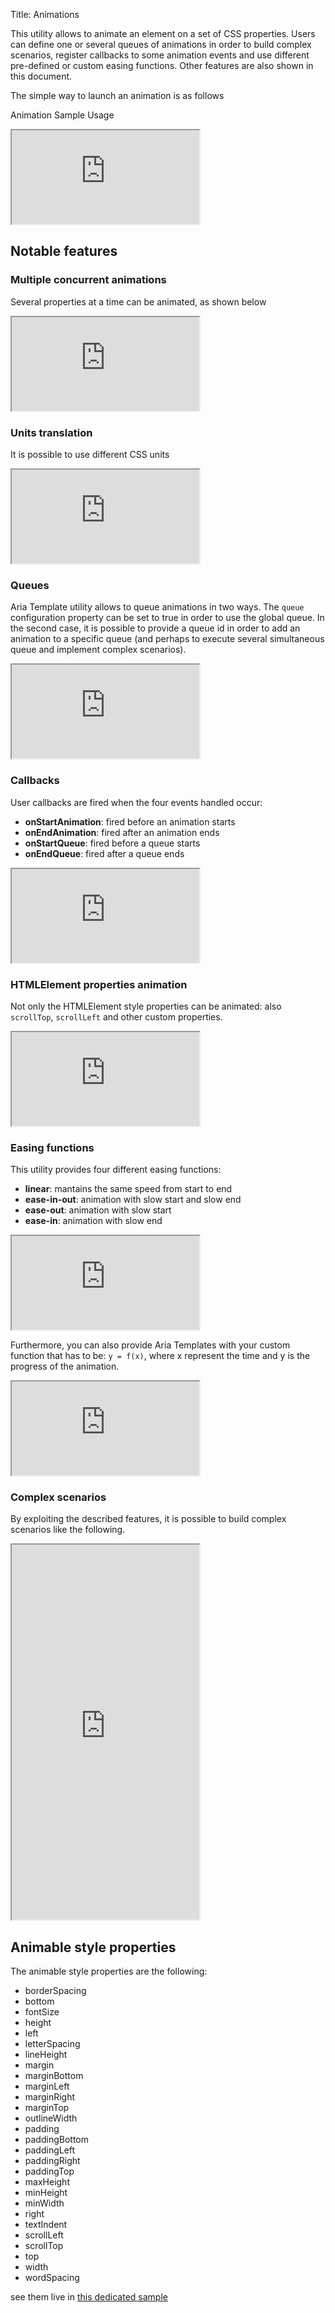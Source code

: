 Title: Animations

This utility allows to animate an element on a set of CSS properties.
Users can define one or several queues of animations in order to build complex scenarios, register callbacks to some animation events and use different pre-defined or custom easing functions. Other features are also shown in this document.

The simple way to launch an animation is as follows
<script src='http://snippets.ariatemplates.com/snippets/github.com/ariatemplates/documentation-code/snippets/utils/css/AnimationsScript.js?tag=utlAnimations&lang=at&outdent=true' defer></script>

Animation Sample Usage
<iframe class='samples' src='http://snippets.ariatemplates.com/samples/github.com/ariatemplates/documentation-code/samples/utils/css/animations/sampleUsage/' ></iframe>

## Notable features

### Multiple concurrent animations
Several properties at a time can be animated, as shown below

<iframe class='samples' src='http://snippets.ariatemplates.com/samples/github.com/ariatemplates/documentation-code/samples/utils/css/animations/multiple/' ></iframe>

### Units translation
It is possible to use different CSS units

<iframe class='samples' src='http://snippets.ariatemplates.com/samples/github.com/ariatemplates/documentation-code/samples/utils/css/animations/units/' ></iframe>

### Queues
Aria Template utility allows to queue animations in two ways.
The `queue` configuration property can be set to true  in order to use the global queue.
In the second case, it is possible to provide a queue id in order to add an animation to a specific queue (and perhaps to execute several simultaneous queue and implement complex scenarios).

<iframe class='samples' src='http://snippets.ariatemplates.com/samples/github.com/ariatemplates/documentation-code/samples/utils/css/animations/queue1/' ></iframe>

### Callbacks
User callbacks are fired when the four events handled occur:
* **onStartAnimation**: fired before an animation starts
* **onEndAnimation**: fired after an animation ends
* **onStartQueue**: fired before a queue starts
* **onEndQueue**: fired after a queue ends

<iframe class='samples' src='http://snippets.ariatemplates.com/samples/github.com/ariatemplates/documentation-code/samples/utils/css/animations/callbacks/' ></iframe>

### HTMLElement properties animation
Not only the HTMLElement style properties can be animated: also `scrollTop`, `scrollLeft` and other custom properties.

<iframe class='samples' src='http://snippets.ariatemplates.com/samples/github.com/ariatemplates/documentation-code/samples/utils/css/animations/scroll/' ></iframe>

### Easing functions
This utility provides four different easing functions:
* **linear**: mantains the same speed from start to end
* **ease-in-out**: animation with slow start and slow end
* **ease-out**: animation with slow start
* **ease-in**: animation with slow end

<iframe class='samples' src='http://snippets.ariatemplates.com/samples/github.com/ariatemplates/documentation-code/samples/utils/css/animations/easing1/' ></iframe>

Furthermore, you can also provide Aria Templates with your custom function that has to be:
`y = f(x)`, where x represent the time and y is the progress of the animation.

<iframe class='samples' src='http://snippets.ariatemplates.com/samples/github.com/ariatemplates/documentation-code/samples/utils/css/animations/easing2/' ></iframe>

### Complex scenarios
By exploiting the described features, it is possible to build complex scenarios like the following.

<iframe class='samples' style="height: 600px;" src='http://snippets.ariatemplates.com/samples/github.com/ariatemplates/documentation-code/samples/utils/css/animations/complex/' ></iframe>


## Animable style properties

The animable style properties are the following:

* borderSpacing
* bottom
* fontSize
* height
* left
* letterSpacing
* lineHeight
* margin
* marginBottom
* marginLeft
* marginRight
* marginTop
* outlineWidth
* padding
* paddingBottom
* paddingLeft
* paddingRight
* paddingTop
* maxHeight
* minHeight
* minWidth
* right
* textIndent
* scrollLeft
* scrollTop
* top
* width
* wordSpacing

see them live in <a href="http://snippets.ariatemplates.com/samples/github.com/ariatemplates/documentation-code/samples/utils/css/animations/" target="_blank">this dedicated sample</a>